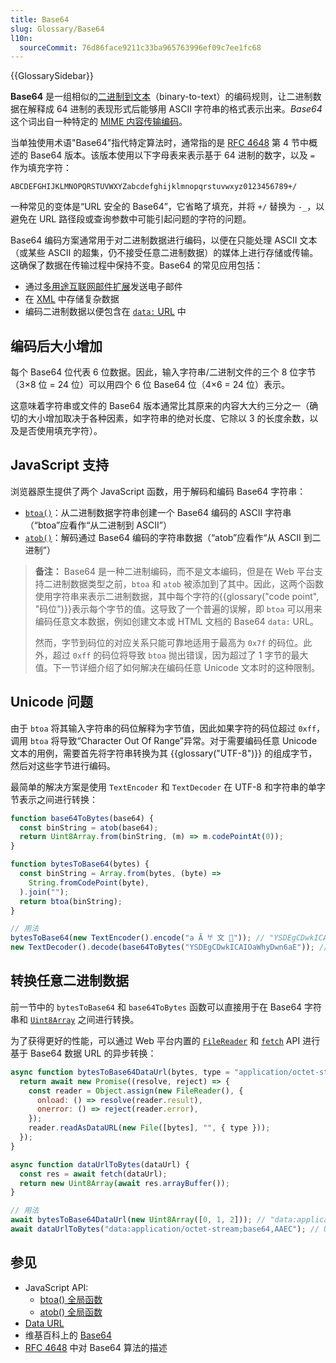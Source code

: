 ```yaml
---
title: Base64
slug: Glossary/Base64
l10n:
  sourceCommit: 76d86face9211c33ba965763996ef09c7ee1fc68
---
```


{{GlossarySidebar}}

**Base64** 是一组相似的[二进制到文本](https://en.wikipedia.org/wiki/Binary-to-text_encoding)（binary-to-text）的编码规则，让二进制数据在解释成 64 进制的表现形式后能够用 ASCII 字符串的格式表示出来。_Base64_ 这个词出自一种特定的 [MIME 内容传输编码](https://zh.wikipedia.org/wiki/多用途互聯網郵件擴展#内容传输编码)。

当单独使用术语"Base64"指代特定算法时，通常指的是 [RFC 4648](https://datatracker.ietf.org/doc/html/rfc4648) 第 4 节中概述的 Base64 版本。该版本使用以下字母表来表示基于 64 进制的数字，以及 `=` 作为填充字符：

```plain
ABCDEFGHIJKLMNOPQRSTUVWXYZabcdefghijklmnopqrstuvwxyz0123456789+/
```

一种常见的变体是“URL 安全的 Base64”，它省略了填充，并将 `+/` 替换为 `-_`，以避免在 URL 路径段或查询参数中可能引起问题的字符的问题。

Base64 编码方案通常用于对二进制数据进行编码，以便在只能处理 ASCII 文本（或某些 ASCII 的超集，仍不接受任意二进制数据）的媒体上进行存储或传输。这确保了数据在传输过程中保持不变。Base64 的常见应用包括：

- 通过[多用途互联网邮件扩展](https://zh.wikipedia.org/wiki/多用途互聯網郵件擴展)发送电子邮件
- 在 [XML](/zh-CN/docs/Web/XML) 中存储复杂数据
- 编码二进制数据以便包含在 [`data:` URL](/zh-CN/docs/Web/HTTP/Basics_of_HTTP/Data_URLs) 中

## 编码后大小增加

每个 Base64 位代表 6 位数据。因此，输入字符串/二进制文件的三个 8 位字节（3×8 位 = 24 位）可以用四个 6 位 Base64 位（4×6 = 24 位）表示。

这意味着字符串或文件的 Base64 版本通常比其原来的内容大大约三分之一（确切的大小增加取决于各种因素，如字符串的绝对长度、它除以 3 的长度余数，以及是否使用填充字符）。

## JavaScript 支持

浏览器原生提供了两个 JavaScript 函数，用于解码和编码 Base64 字符串：

- [`btoa()`](/zh-CN/docs/Web/API/btoa)：从二进制数据字符串创建一个 Base64 编码的 ASCII 字符串（“btoa”应看作“从二进制到 ASCII”）
- [`atob()`](/zh-CN/docs/Web/API/atob)：解码通过 Base64 编码的字符串数据（“atob”应看作“从 ASCII 到二进制”）

> **备注：** Base64 是一种二进制编码，而不是文本编码，但是在 Web 平台支持二进制数据类型之前，`btoa` 和 `atob` 被添加到了其中。因此，这两个函数使用字符串来表示二进制数据，其中每个字符的{{glossary("code point", "码位")}}表示每个字节的值。这导致了一个普遍的误解，即 `btoa` 可以用来编码任意文本数据，例如创建文本或 HTML 文档的 Base64 `data:` URL。
>
> 然而，字节到码位的对应关系只能可靠地适用于最高为 `0x7f` 的码位。此外，超过 `0xff` 的码位将导致 `btoa` 抛出错误，因为超过了 1 字节的最大值。下一节详细介绍了如何解决在编码任意 Unicode 文本时的这种限制。

## Unicode 问题

由于 `btoa` 将其输入字符串的码位解释为字节值，因此如果字符的码位超过 `0xff`，调用 `btoa` 将导致“Character Out Of Range”异常。对于需要编码任意 Unicode 文本的用例，需要首先将字符串转换为其 {{glossary("UTF-8")}} 的组成字节，然后对这些字节进行编码。

最简单的解决方案是使用 `TextEncoder` 和 `TextDecoder` 在 UTF-8 和字符串的单字节表示之间进行转换：

```js
function base64ToBytes(base64) {
  const binString = atob(base64);
  return Uint8Array.from(binString, (m) => m.codePointAt(0));
}

function bytesToBase64(bytes) {
  const binString = Array.from(bytes, (byte) =>
    String.fromCodePoint(byte),
  ).join("");
  return btoa(binString);
}

// 用法
bytesToBase64(new TextEncoder().encode("a Ā 𐀀 文 🦄")); // "YSDEgCDwkICAIOaWhyDwn6aE"
new TextDecoder().decode(base64ToBytes("YSDEgCDwkICAIOaWhyDwn6aE")); // "a Ā 𐀀 文 🦄"
```

## 转换任意二进制数据

前一节中的 `bytesToBase64` 和 `base64ToBytes` 函数可以直接用于在 Base64 字符串和 [`Uint8Array`](/zh-CN/docs/Web/JavaScript/Reference/Global_Objects/Uint8Array) 之间进行转换。

为了获得更好的性能，可以通过 Web 平台内置的 [`FileReader`](/zh-CN/docs/Web/API/FileReader) 和 [`fetch`](/zh-CN/docs/Web/API/Fetch_API) API 进行基于 Base64 数据 URL 的异步转换：

```js
async function bytesToBase64DataUrl(bytes, type = "application/octet-stream") {
  return await new Promise((resolve, reject) => {
    const reader = Object.assign(new FileReader(), {
      onload: () => resolve(reader.result),
      onerror: () => reject(reader.error),
    });
    reader.readAsDataURL(new File([bytes], "", { type }));
  });
}

async function dataUrlToBytes(dataUrl) {
  const res = await fetch(dataUrl);
  return new Uint8Array(await res.arrayBuffer());
}

// 用法
await bytesToBase64DataUrl(new Uint8Array([0, 1, 2])); // "data:application/octet-stream;base64,AAEC"
await dataUrlToBytes("data:application/octet-stream;base64,AAEC"); // Uint8Array [0, 1, 2]
```

## 参见

- JavaScript API:
  - [btoa() 全局函数](/zh-CN/docs/Web/API/btoa)
  - [atob() 全局函数](/zh-CN/docs/Web/API/atob)
- [Data URL](/zh-CN/docs/Web/HTTP/Basics_of_HTTP/Data_URLs)
- 维基百科上的 [Base64](https://zh.wikipedia.org/wiki/Base64)
- [RFC 4648](https://datatracker.ietf.org/doc/html/rfc4648) 中对 Base64 算法的描述
